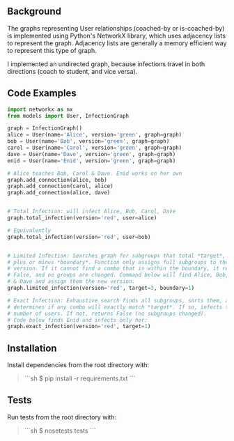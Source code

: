 <h2>Background</h2>

<p>The graphs representing User relationships (coached-by or is-coached-by) is implemented using Python's NetworkX library, which uses adjacency lists to represent the graph.  Adjacency lists are generally a memory efficient way to represent this type of graph.</p>

<p>I implemented an undirected graph, because infections travel in both directions (coach to student, and vice versa).</p>


<h2>Code Examples</h2>

```python
import networkx as nx
from models import User, InfectionGraph

graph = InfectionGraph()
alice = User(name='Alice', version='green', graph=graph)
bob = User(name='Bob', version='green', graph=graph)
carol = User(name='Carol', version='green', graph=graph)
dave = User(name='Dave', version='green', graph=graph)
enid = User(name='Enid', version='green', graph=graph)

# Alice teaches Bob, Carol & Dave. Enid works on her own
graph.add_connection(alice, bob)
graph.add_connection(carol, alice)
graph.add_connection(alice, dave)


# Total Infection: will infect Alice, Bob, Carol, Dave
graph.total_infection(version='red', user=alice)

# Equivalently
graph.total_infection(version='red', user=bob)


# Limited Infection: Searches graph for subgroups that total *target*, 
# plus or minus *boundary*. Function only assigns full subgroups to the new
# version. If it cannot find a combo that is within the boundary, it returns
# False, and no groups are changed. Command below will find Alice, Bob, Carol
# & Dave and assign them the new version. 
graph.limited_infection(version='red', target=3, boundary=1)

# Exact Infection: Exhaustive search finds all subgroups, sorts them, and
# determines if any combo will exactly match *target*. If so, infects that exact
# number of users. If not, returns False (no subgroups changed).
# Code below finds Enid and infects only her:
graph.exact_infection(version='red', target=1)
```

<h2>Installation</h2>

<p>
Install dependencies from the root directory with:
<blockquote>
  ```sh
  $ pip install -r requirements.txt
  ```  
</blockquote>
</p>

<h2>Tests</h2>

<p>Run tests from the root directory with:
<blockquote>
    ```sh
    $ nosetests tests
    ```
</blockquote>
</p>

